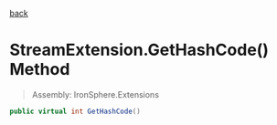 ﻿

[back](/IronSphere.Extensions/types/StreamExtension)

# StreamExtension.GetHashCode() Method

> Assembly: IronSphere.Extensions

```csharp
public virtual int GetHashCode()
```



 